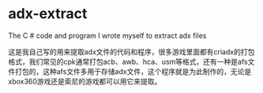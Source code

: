 # adx-extract
The C # code and program I wrote myself to extract adx files

这是我自己写的用来提取adx文件的代码和程序，很多游戏里面都有criadx的打包格式，我们常见的cpk通常打包acb、awb、hca、usm等格式，还有一种是afs文件打包的，这种afs文件多用于存储adx文件，这个程序就是为此制作的，无论是xbox360游戏还是索尼的游戏都可以用它来提取。
